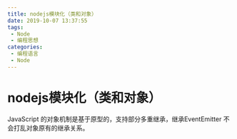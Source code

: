 ```yaml
---
title: nodejs模块化（类和对象）
date: 2019-10-07 13:37:55
tags: 
 - Node
 - 编程思想
categories: 
 - 编程语言
 - Node
---
```

# nodejs模块化（类和对象）

JavaScript 的对象机制是基于原型的，支持部分多重继承，继承EventEmitter 不会打乱对象原有的继承关系。